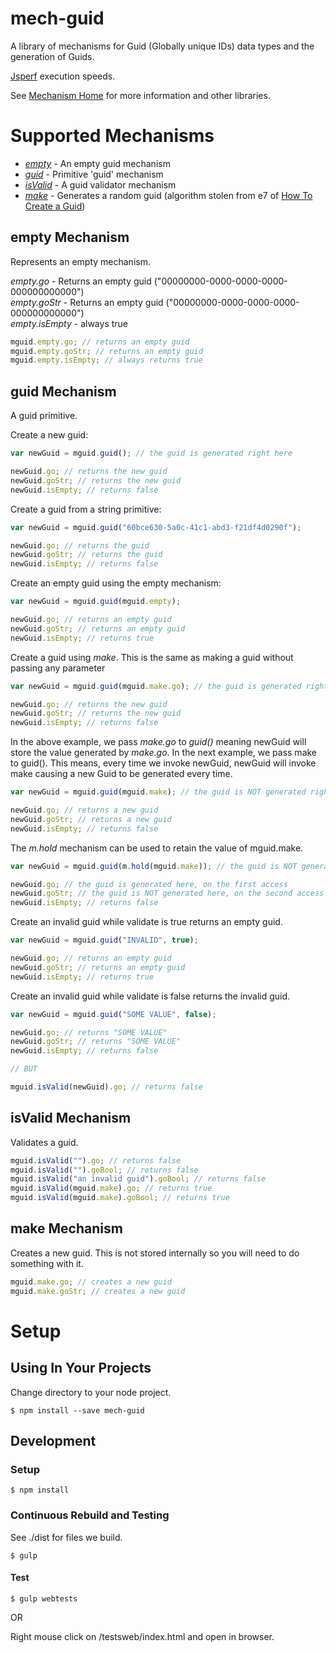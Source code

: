 [mech-home-link]: https://github.com/mechanisms/mech "Home repository for mechanisms"
[mech-core-link]: https://github.com/mechanismsjs/mech-core "Core mechanisms"
[mech-web-link]: https://github.com/mechanismsjs/mech-web "Web centric DOM mechanisms"
[mech-guid-link]: https://github.com/mechanismsjs/mech-guid "Guid mechanisms"
[mech-library-link]: https://github.com/mechanismsjs/mech-library "Clone to easily create new mechanism libraries"

# mech-guid

A library of mechanisms for Guid (Globally unique IDs) data types and the generation of Guids.

[Jsperf](http://jsperf.com/mech-guid) execution speeds.

See [Mechanism Home][mech-home-link] for more information and other libraries.

# Supported Mechanisms

* *[empty](#empty-mechanism)* - An empty guid mechanism
* *[guid](#guid-mechanism)* - Primitive 'guid' mechanism
* *[isValid](#isvalid-mechanism)* - A guid validator mechanism
* *[make](#make-mechanism)* - Generates a random guid (algorithm stolen from e7 of [How To Create  a Guid](https://stackoverflow.com/questions/105034/how-to-create-a-guid-uuid-in-javascript))

## <a name="empty-mechanism"></a> empty Mechanism

Represents an empty mechanism.

*empty.go* - Returns an empty guid ("00000000-0000-0000-0000-000000000000")  
*empty.goStr* - Returns an empty guid ("00000000-0000-0000-0000-000000000000")  
*empty.isEmpty* - always true

```javascript
mguid.empty.go; // returns an empty guid
mguid.empty.goStr; // returns an empty guid
mguid.empty.isEmpty; // always returns true
```

## <a name="guid-mechanism"></a> guid Mechanism

A guid primitive.

Create a new guid:

```javascript
var newGuid = mguid.guid(); // the guid is generated right here

newGuid.go; // returns the new guid
newGuid.goStr; // returns the new guid
newGuid.isEmpty; // returns false
```

Create a guid from a string primitive:

```javascript
var newGuid = mguid.guid("60bce630-5a0c-41c1-abd3-f21df4d0290f");

newGuid.go; // returns the guid
newGuid.goStr; // returns the guid
newGuid.isEmpty; // returns false
```

Create an empty guid using the empty mechanism:

```javascript
var newGuid = mguid.guid(mguid.empty);

newGuid.go; // returns an empty guid
newGuid.goStr; // returns an empty guid
newGuid.isEmpty; // returns true
```

Create a guid using *make*. This is the same as making a guid without passing any parameter

```javascript
var newGuid = mguid.guid(mguid.make.go); // the guid is generated right here

newGuid.go; // returns the new guid
newGuid.goStr; // returns the new guid
newGuid.isEmpty; // returns false
```

In the above example, we pass *make.go* to *guid()* meaning newGuid will store the value generated by *make.go*. In the next example, we pass make to guid(). This means, every time we invoke newGuid, newGuid will invoke make causing a new Guid to be generated every time.

```javascript
var newGuid = mguid.guid(mguid.make); // the guid is NOT generated right here

newGuid.go; // returns a new guid
newGuid.goStr; // returns a new guid
newGuid.isEmpty; // returns false
```

The *m.hold* mechanism can be used to retain the value of mguid.make.

```javascript
var newGuid = mguid.guid(m.hold(mguid.make)); // the guid is NOT generated right here

newGuid.go; // the guid is generated here, on the first access
newGuid.goStr; // the guid is NOT generated here, on the second access
newGuid.isEmpty; // returns false
```

Create an invalid guid while validate is true returns an empty guid.

```javascript
var newGuid = mguid.guid("INVALID", true);

newGuid.go; // returns an empty guid
newGuid.goStr; // returns an empty guid
newGuid.isEmpty; // returns true
```

Create an invalid guid while validate is false returns the invalid guid.

```javascript
var newGuid = mguid.guid("SOME VALUE", false);

newGuid.go; // returns "SOME VALUE"
newGuid.goStr; // returns "SOME VALUE"
newGuid.isEmpty; // returns false

// BUT

mguid.isValid(newGuid).go; // returns false
```

## <a name="isvalid-mechanism"></a> isValid Mechanism

Validates a guid.

```javascript
mguid.isValid("").go; // returns false
mguid.isValid("").goBool; // returns false
mguid.isValid("an invalid guid").goBool; // returns false
mguid.isValid(mguid.make).go; // returns true
mguid.isValid(mguid.make).goBool; // returns true
```

## <a name="make-mechanism"></a> make Mechanism

Creates a new guid. This is not stored internally so you will need to do something with it.

```javascript
mguid.make.go; // creates a new guid
mguid.make.goStr; // creates a new guid
```

# Setup

## Using In Your Projects

Change directory to your node project.

    $ npm install --save mech-guid

## Development

### Setup

    $ npm install

### Continuous Rebuild and Testing

See ./dist for files we build.

    $ gulp

#### Test

    $ gulp webtests

OR

Right mouse click on /testsweb/index.html and open in browser.
